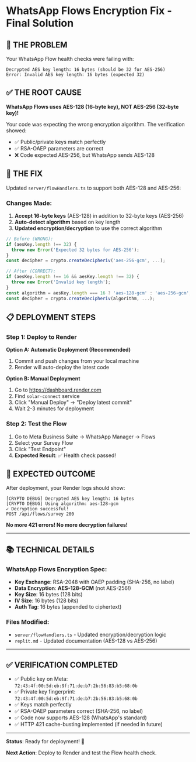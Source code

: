 # WhatsApp Flows Encryption Fix - Final Solution

## 🎯 **THE PROBLEM**

Your WhatsApp Flow health checks were failing with:
```
Decrypted AES key length: 16 bytes (should be 32 for AES-256)
Error: Invalid AES key length: 16 bytes (expected 32)
```

## ✅ **THE ROOT CAUSE**

**WhatsApp Flows uses AES-128 (16-byte key), NOT AES-256 (32-byte key)!**

Your code was expecting the wrong encryption algorithm. The verification showed:
- ✅ Public/private keys match perfectly
- ✅ RSA-OAEP parameters are correct
- ❌ Code expected AES-256, but WhatsApp sends AES-128

## 🔧 **THE FIX**

Updated `server/flowHandlers.ts` to support both AES-128 and AES-256:

### Changes Made:

1. **Accept 16-byte keys** (AES-128) in addition to 32-byte keys (AES-256)
2. **Auto-detect algorithm** based on key length
3. **Updated encryption/decryption** to use the correct algorithm

```typescript
// Before (WRONG):
if (aesKey.length !== 32) {
  throw new Error('Expected 32 bytes for AES-256');
}
const decipher = crypto.createDecipheriv('aes-256-gcm', ...);

// After (CORRECT):
if (aesKey.length !== 16 && aesKey.length !== 32) {
  throw new Error('Invalid key length');
}
const algorithm = aesKey.length === 16 ? 'aes-128-gcm' : 'aes-256-gcm';
const decipher = crypto.createDecipheriv(algorithm, ...);
```

## 📋 **DEPLOYMENT STEPS**

### Step 1: Deploy to Render

**Option A: Automatic Deployment (Recommended)**
1. Commit and push changes from your local machine
2. Render will auto-deploy the latest code

**Option B: Manual Deployment**
1. Go to https://dashboard.render.com
2. Find `solar-connect` service
3. Click "Manual Deploy" → "Deploy latest commit"
4. Wait 2-3 minutes for deployment

### Step 2: Test the Flow

1. Go to Meta Business Suite → WhatsApp Manager → Flows
2. Select your Survey Flow
3. Click "Test Endpoint"
4. **Expected Result**: ✅ Health check passed!

## 🎉 **EXPECTED OUTCOME**

After deployment, your Render logs should show:

```
[CRYPTO DEBUG] Decrypted AES key length: 16 bytes
[CRYPTO DEBUG] Using algorithm: aes-128-gcm
✓ Decryption successful!
POST /api/flows/survey 200
```

**No more 421 errors! No more decryption failures!**

---

## 📚 **TECHNICAL DETAILS**

### WhatsApp Flows Encryption Spec:
- **Key Exchange**: RSA-2048 with OAEP padding (SHA-256, no label)
- **Data Encryption**: **AES-128-GCM** (not AES-256!)
- **Key Size**: 16 bytes (128 bits)
- **IV Size**: 16 bytes (128 bits)
- **Auth Tag**: 16 bytes (appended to ciphertext)

### Files Modified:
- `server/flowHandlers.ts` - Updated encryption/decryption logic
- `replit.md` - Updated documentation (AES-128 vs AES-256)

---

## ✅ **VERIFICATION COMPLETED**

- ✅ Public key on Meta: `72:43:4f:00:5d:eb:9f:71:de:b7:2b:56:83:b5:68:0b`
- ✅ Private key fingerprint: `72:43:4f:00:5d:eb:9f:71:de:b7:2b:56:83:b5:68:0b`
- ✅ Keys match perfectly
- ✅ RSA-OAEP parameters correct (SHA-256, no label)
- ✅ Code now supports AES-128 (WhatsApp's standard)
- ✅ HTTP 421 cache-busting implemented (if needed in future)

---

**Status**: Ready for deployment! 🚀

**Next Action**: Deploy to Render and test the Flow health check.
